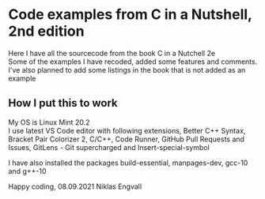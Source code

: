 # Code examples from C in a Nutshell, 2nd edition

Here I have all the sourcecode from the book C in a Nutchell 2e  
Some of the examples I have recoded, added some features and comments.
I've also planned to add some listings in the book that is not added as an example 
## How I put this to work
My OS is Linux Mint 20.2  
I use latest VS Code editor with following extensions, Better C++ Syntax, Bracket Pair Colorizer 2, C/C++, Code Runner, GitHub Pull Requests and Issues, GitLens - Git supercharged and Insert-special-symbol  

I have also installed the packages build-essential, manpages-dev, gcc-10 and g++-10  


Happy coding, 08.09.2021
Niklas Engvall
